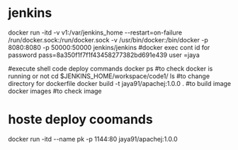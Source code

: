 # jenkins
docker run -itd -v v1:/var/jenkins_home --restart=on-failure /run/docker.sock:/run/docker.sock -v /usr/bin/docker:/bin/docker  -p 8080:8080 -p 50000:50000 jenkins/jenkins
#docker exec cont id  for password 
pass=8a350f1f7f1f43458277382bd691e439
user =jaya

#execute shell code deploy commands
docker ps #to check docker is running or not
cd $JENKINS_HOME/workspace/code1/
ls
#to change directory for dockerfile
docker build -t jaya91/apachej:1.0.0 .  #to build image
docker images #to check image
# hoste deploy coomands
docker run -itd --name pk -p 1144:80  jaya91/apachej:1.0.0
